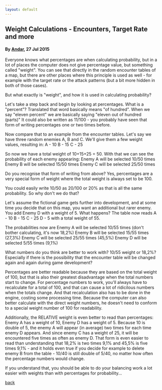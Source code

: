 ```yaml
---
layout: default
---
```


## Weight Calculations - Encounters, Target Rate and more

#### By [Andar](https://forums.rpgmakerweb.com/index.php?members/andar.11882/), 27 Jul 2015

Everyone knows what percentages are when calculating probability, but in a lot of places the computer does not give percentage value, but something called "weight". You can see that directly in the random encounter tables of a map, but there are other places where this principle is used as well - for example with the target rate or the attack patterns (but a bit more hidden in both of those cases).

But what exactly is "weight", and how it is used in calculating probability?

Let's take a step back and begin by looking at percentages. What is a "percent"?
Translated that word basically means "of hundred". When we say "eleven percent" we are basically saying "eleven out of hundred (parts)"
It could also be written as 11/100 - you probably have seen that form of writing percentages one or two times before.

Now compare that to an example from the encounter tables.
Let's say we have three random enemies A, B and C. We'll give them a few weight values, resulting in:
A - 10
B - 15
C - 25

So now we have a total weight of 10+15+25 = 50. With that we can see the probability of each enemy appearing:
Enemy A will be selected 10/50 times
Enemy B will be selected 15/50 times
Enemy C will be selected 25/50 times

Do you recognise that form of writing from above?
Yes, percentages are a very special form of weight where the total weight is always set to be 100.

You could easily write 10/50 as 20/100 or 20% as that is all the same probability. So why don't we do that?

Let's assume the fictional game gets further into development, and at some time you decide that on this map, you want an additional but rarer enemy. You add Enemy D with a weight of 5.
What happens? The table now reads
A - 10
B - 15
C - 25
D - 5
with a total weight of 55.

The probabilities now are
Enemy A will be selected 10/55 times (don't bother calculating, it's now 18,2%)
Enemy B will be selected 15/55 times (27,3%)
Enemy C will be selected 25/55 times (45,5%)
Enemy D will be selected 5/55 times (9,1%)

What numbers do you think are better to work with? 10/55 weight or 18,2%? Especially if there is the possibility that the encounter table will be changed again and again during game development?

Percentages are better readable because they are based on the total weight of 100, but that is also their greatest disadvantage when the total numbers start to change. For percentage numbers to work, you'll always have to recalculate for a total of 100, and that can cause a lot of ridicilous numbers when the totals change.
And that recalculation also has to be done in the engine, costing some processing time. Because the computer can also better calculate with the direct weight numbers, he doesn't need to conform to a special weight number of 100 for readability.

Additionally, the RELATIVE weight is even better to read than percentages:
Enemy A has a weight of 10, Enemy D has a weight of 5. Because 10 is double of 5, the enemy A will appear (in average) two times for each time enemy D appears. And since enemy C has a weight of 25, it will be encountered five times as often as enemy D.
That form is even easier to read than understanding that 18,2% is two times 9,1% and 45,5% is five times 9,1% - and it holds even true if you decide for example to delete enemy B from the table - 10/40 is still double of 5/40, no matter how often the percentage numbers would change.

If you understand that, you should be able to do your balancing work a lot easier with weights than with percentages for probability...

[back](./)
